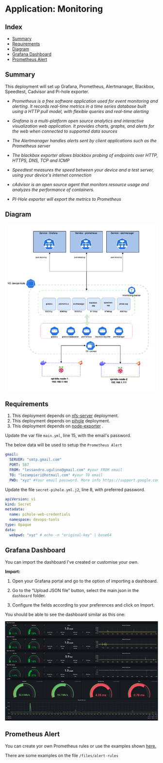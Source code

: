 # Application: Monitoring

## Index

- [Summary](#summary)
- [Requirements](#requirements)
- [Diagram](#diagram)
- [Grafana Dashboard](#grafana-dashboard)
- [Prometheus Alert](#prometheus-alert)

## Summary

This deployment will set up Grafana, Prometheus, Alertmanager, Blackbox, Speedtest, Cadvisor and Pi-hole exporter.

- _Prometheus is a free software application used for event monitoring and alerting. It records real-time metrics in a time series database built using a HTTP pull model, with flexible queries and real-time alerting_

- _Grafana is a multi-platform open source analytics and interactive visualization web application. It provides charts, graphs, and alerts for the web when connected to supported data sources_

- _The Alertmanager handles alerts sent by client applications such as the Prometheus server_

- _The blackbox exporter allows blackbox probing of endpoints over HTTP, HTTPS, DNS, TCP and ICMP_

- _Speedtest measures the speed between your device and a test server, using your device's internet connection_

- _cAdvisor is an open source agent that monitors resource usage and analyzes the performance of containers._

- _PI-Hole exporter will export the metrics to Prometheus_

## Diagram

![monitoring.png](../../../img/monitoring.png)

## Requirements

1. This deployment depends on [nfs-server](../nfs-server/README.md) deployment.
2. This deployment depends on [pihole](../pihole/README.md) deployment.
3. This deployment depends on [node-exporter](../../common/tasks/main.yml) .

Update the var file `main.yml`, line 15, with the email's password.

The below data will be used to setup the `Prometheus Alert`

```yaml
gmail:
  SERVER: "smtp.gmail.com"
  PORT: 587
  FROM: "lessandro.ugulino@gmail.com" #your FROM email
  TO: "lezampieri@hotmail.com" #your TO email
  PWD: "xyz" #Your email password. More info https://support.google.com/mail/answer/185833?hl=en
```

Update the file `secret-pihole.yml.j2`, line 8, with preferred password.

```yaml
apiVersion: v1
kind: Secret
metadata:
  name: pihole-web-credentials
  namespace: devops-tools
type: Opaque
data:
  webpwd: "xyz" # echo -n "original-key" | base64
```

## Grafana Dashboard

You can import the dashboard I've created or customise your own.

**Import:**

1. Open your Grafana portal and go to the option of importing a dashboard.

2. Go to the “Upload JSON file” button, select the main.json in the `dashboard` folder.

3. Configure the fields according to your preferences and click on Import.

You should be able to see the dashboard similar as this one:

![grafana_dashboard.png](../../../img/grafana_dashboard.png)

## Prometheus Alert

You can create yor own Prometheus rules or use the examples shown <a href=https://awesome-prometheus-alerts.grep.to/rules>here.</a>

There are some examples on the file `/files/alert-rules`
